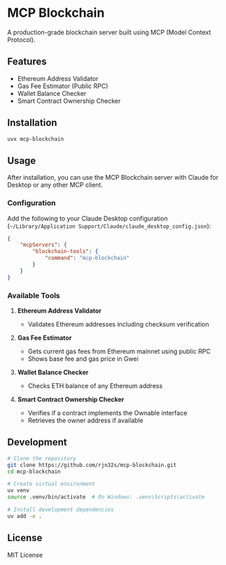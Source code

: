 # MCP Blockchain

A production-grade blockchain server built using MCP (Model Context Protocol).

## Features

- Ethereum Address Validator
- Gas Fee Estimator (Public RPC)
- Wallet Balance Checker
- Smart Contract Ownership Checker

## Installation

```bash
uvx mcp-blockchain
```

## Usage

After installation, you can use the MCP Blockchain server with Claude for Desktop or any other MCP client.

### Configuration

Add the following to your Claude Desktop configuration (`~/Library/Application Support/Claude/claude_desktop_config.json`):

```json
{
    "mcpServers": {
        "blockchain-tools": {
            "command": "mcp-blockchain"
        }
    }
}
```

### Available Tools

1. **Ethereum Address Validator**
   - Validates Ethereum addresses including checksum verification

2. **Gas Fee Estimator**
   - Gets current gas fees from Ethereum mainnet using public RPC
   - Shows base fee and gas price in Gwei

3. **Wallet Balance Checker**
   - Checks ETH balance of any Ethereum address

4. **Smart Contract Ownership Checker**
   - Verifies if a contract implements the Ownable interface
   - Retrieves the owner address if available

## Development

```bash
# Clone the repository
git clone https://github.com/rjn32s/mcp-blockchain.git
cd mcp-blockchain

# Create virtual environment
uv venv
source .venv/bin/activate  # On Windows: .venv\Scripts\activate

# Install development dependencies
uv add -e .
```

## License

MIT License
